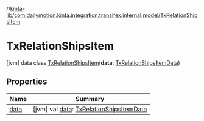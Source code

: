 //[kinta-lib](../../../index.md)/[com.dailymotion.kinta.integration.transifex.internal.model](../index.md)/[TxRelationShipsItem](index.md)



# TxRelationShipsItem  
 [jvm] data class [TxRelationShipsItem](index.md)(**data**: [TxRelationShipsItemData](../-tx-relation-ships-item-data/index.md))   


## Properties  
  
|  Name |  Summary | 
|---|---|
| <a name="com.dailymotion.kinta.integration.transifex.internal.model/TxRelationShipsItem/data/#/PointingToDeclaration/"></a>[data](data.md)| <a name="com.dailymotion.kinta.integration.transifex.internal.model/TxRelationShipsItem/data/#/PointingToDeclaration/"></a> [jvm] val [data](data.md): [TxRelationShipsItemData](../-tx-relation-ships-item-data/index.md)   <br>|


